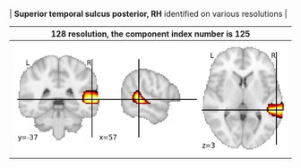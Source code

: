 


| **Superior temporal sulcus posterior, RH** identified on various resolutions |

| 128 resolution, the component index number is 125|  
|:---:|  
| ![Component 128](../128/final/125.jpg "From component 128: Superior temporal sulcus posterior, RH") |